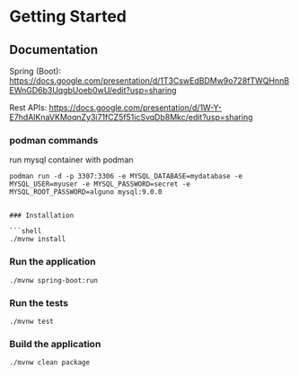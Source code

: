 # Getting Started

## Documentation
Spring (Boot): 
https://docs.google.com/presentation/d/1T3CswEdBDMw9o728fTWQHnnBEWnGD6b3UqgbUoeb0wU/edit?usp=sharing

Rest APIs:
https://docs.google.com/presentation/d/1W-Y-E7hdAlKnaVKMoqnZy3i71fCZ5f51icSvqDb8Mkc/edit?usp=sharing

### podman commands

run mysql container with podman

```shell
podman run -d -p 3307:3306 -e MYSQL_DATABASE=mydatabase -e MYSQL_USER=myuser -e MYSQL_PASSWORD=secret -e MYSQL_ROOT_PASSWORD=alguno mysql:9.0.0
```

```shell

### Installation

```shell
./mvnw install
```

### Run the application

```shell
./mvnw spring-boot:run
```

### Run the tests

```shell
./mvnw test
```

### Build the application

```shell
./mvnw clean package
```



